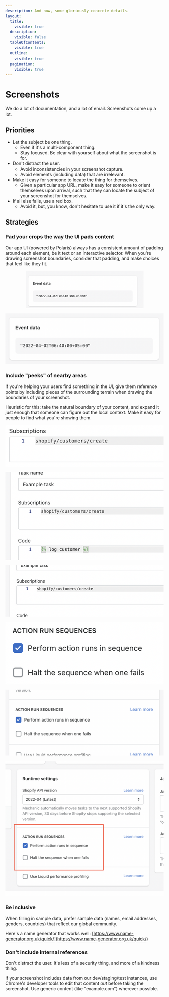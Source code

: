 ```yaml
---
description: And now, some gloriously concrete details.
layout:
  title:
    visible: true
  description:
    visible: false
  tableOfContents:
    visible: true
  outline:
    visible: true
  pagination:
    visible: true
---
```


# Screenshots

We do a lot of documentation, and a lot of email. Screenshots come up a lot.

## Priorities

* Let the subject be one thing.
  * Even if it's a multi-component thing.
  * Stay focused. Be clear with yourself about what the screenshot is for.
* Don't distract the user.
  * Avoid inconsistencies in your screenshot capture.
  * Avoid elements (including data) that are irrelevant.
* Make it easy for someone to locate the thing for themselves.
  * Given a particular app URL, make it easy for someone to orient themselves upon arrival, such that they can locate the subject of your screenshot for themselves.
* If all else fails, use a red box.
  * Avoid it, but, you know, don't hesitate to use it if it's the only way.

## Strategies

### Pad your crops the way the UI pads content

Our app UI (powered by Polaris) always has a consistent amount of padding around each element, be it text or an interactive selector. When you're drawing screenshot boundaries, consider that padding, and make choices that feel like they fit.

<div align="center">

<img src="../.gitbook/assets/Screen Shot 2022-04-01 at 7.43.47 PM.png" alt="⛔️ Bad: uneven padding around the element." width="375">

</div>

![✅ Good: even padding around the subject. Not pixel perfect, but basically even.](<../.gitbook/assets/Screen Shot 2022-04-01 at 7.44.33 PM.png>)

### Include "peeks" of nearby areas

If you're helping your users find something in the UI, give them reference points by including pieces of the surrounding terrain when drawing the boundaries of your screenshot.

Heuristic for this: take the natural boundary of your content, and expand it just enough that someone can figure out the local context. Make it easy for people to find what you're showing them.

![⛔️ Bad: no context.](<../.gitbook/assets/Screen Shot 2022-04-01 at 7.32.29 PM.png>)

![⛔️ Bad: too much context; it's not clear what this screenshot is meant to focus on.](<../.gitbook/assets/Screen Shot 2022-04-01 at 7.32.51 PM.png>)

![✅ Good: includes a peek of the content above and below, and includes a peek of the card boundary on the left.](<../.gitbook/assets/Screen Shot 2022-04-01 at 7.33.45 PM.png>)

![⛔️ Bad: no context.](<../.gitbook/assets/Screen Shot 2022-04-01 at 7.30.37 PM.png>)

![⛔️ Bad: the context below is meaningful, the context above is not meaningful.](<../.gitbook/assets/Screen Shot 2022-04-01 at 7.35.41 PM.png>)

![✅ Good, confusingly. :D It's good because we've given up on trying to decide where to draw the line on surrounding context, so we've gone with a crop that shows us the larger picture, and have used a red box to highlight the important stuff. Note the placement of the box, and how it doesn't interfere with any layout elements (lines/borders/shadows) already on the page.](<../.gitbook/assets/image (1).png>)

### Be inclusive

When filling in sample data, prefer sample data (names, email addresses, genders, countries) that reflect our global community.

Here's a name generator that works well: [https://www.name-generator.org.uk/quick/](https://www.name-generator.org.uk/quick/)

### Don't include internal references

Don't distract the user. It's less of a security thing, and more of a kindness thing.

If your screenshot includes data from our dev/staging/test instances, use Chrome's developer tools to edit that content _out_ before taking the screenshot. Use generic content (like "example.com") wherever possible.

